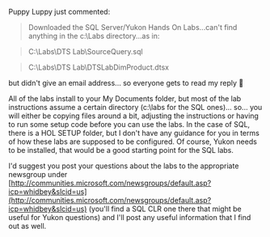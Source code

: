 Puppy Luppy just commented:

> Downloaded the SQL Server/Yukon Hands On Labs...can't find anything in the c:\Labs directory...as in:

> C:\Labs\DTS Lab\SourceQuery.sql

> C:\Labs\DTS Lab\DTSLabDimProduct.dtsx

but didn't give an email address... so everyone gets to read my reply 🙂

All of the labs install to your My Documents folder, but most of the lab instructions assume a certain directory (c:\labs for the SQL ones)... so... you will either be copying files around a bit, adjusting the instructions or having to run some setup code before you can use the labs. In the case of SQL, there is a HOL SETUP folder, but I don't have any guidance for you in terms of how these labs are supposed to be configured. Of course, Yukon needs to be installed, that would be a good starting point for the SQL labs.

I'd suggest you post your questions about the labs to the appropriate newsgroup under [http://communities.microsoft.com/newsgroups/default.asp?icp=whidbey&slcid=us](http://communities.microsoft.com/newsgroups/default.asp?icp=whidbey&slcid=us) (you'll find a SQL CLR one there that might be useful for Yukon questions) and I'll post any useful information that I find out as well.